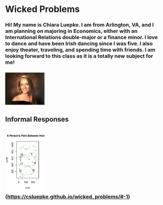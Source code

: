 # Wicked Problems 
### Hi! My name is Chiara Luepke. I am from Arlington, VA, and I am planning on majoring in Economics, either with an International Relations double-major or a finance minor. I love to dance and have been Irish dancing since I was five. I also enjoy theater, traveling, and spending time with friends. I am looking forward to this class as it is a totally new subject for me! 
### <img src ="IMG_1947.jpg" width="25%" height="25%"/>
## Informal Responses
### <img src ="homes_chiara.pdf" width="25%" height="25%"/>(https://csluepke.github.io/wicked_problems/#-1)
